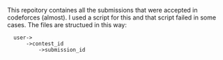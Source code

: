 This repoitory containes all the submissions that were accepted in codeforces (almost). I used a script for this and that script failed in some cases. The files are structued in this way:


      user->
          ->contest_id
              ->submission_id













